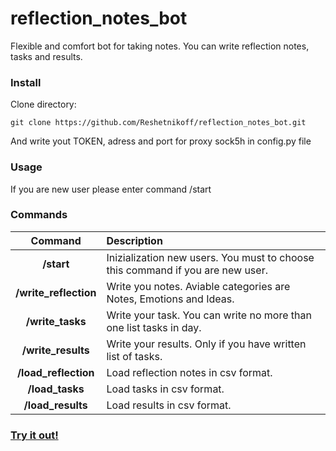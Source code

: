 # reflection_notes_bot
Flexible and comfort bot for taking notes. You can write reflection notes, tasks and results.

### Install

Clone directory:

	git clone https://github.com/Reshetnikoff/reflection_notes_bot.git

And write yout TOKEN, adress and port for proxy sock5h in config.py file


### Usage

If you are new user please enter command /start

### Commands

| Command | Description |
| :---:              |                   :--- |
| **/start** | Inizialization new users. You must to choose this command if you are new user.|
| **/write_reflection** | Write you notes. Aviable categories are Notes, Emotions and Ideas.
| **/write_tasks** | Write your task. You can write no more than one list tasks in day.
| **/write_results** | Write your results. Only if you have written list of tasks.
| **/load_reflection** | Load reflection notes in csv format.
| **/load_tasks** | Load tasks in csv format.
| **/load_results** | Load results in csv format.

### [Try it out!](https://t.me/reflection_notes_bot)
